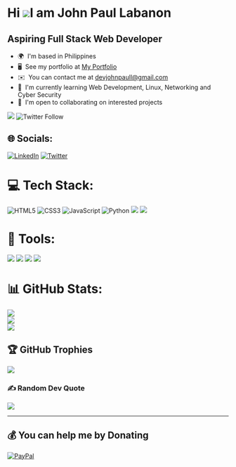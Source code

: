 Hi ![](https://user-images.githubusercontent.com/18350557/176309783-0785949b-9127-417c-8b55-ab5a4333674e.gif)I am John Paul Labanon
=========================================================================================================================================

Aspiring Full Stack Web Developer
--------------------

* 🌍  I'm based in Philippines
* 🖥️  See my portfolio at [My Portfolio](http://devjohnpaul.github.io/)
* ✉️  You can contact me at [devjohnpaull@gmail.com](mailto:johnpaullabano29@gmail.com)
* 🧠  I'm currently learning Web Development, Linux, Networking and Cyber Security
* 🤝  I'm open to collaborating on interested projects


<a href="https://www.github.com/devjohnpaul" target="_blank" rel="noreferrer"><img
src="https://img.shields.io/github/followers/devjohnpaul?logo=github&style=for-the-badge&color=0891b2&labelColor=1c1917" /></a>
![Twitter Follow](https://img.shields.io/twitter/follow/dev_johnpaul?color=blue&logo=twitter&logoColor=twitter&style=for-the-badge)
## 🌐 Socials:
[![LinkedIn](https://img.shields.io/badge/LinkedIn-%230077B5.svg?logo=linkedin&logoColor=white)](https://linkedin.com/in/https://www.linkedin.com/in/john-paul-labanon-67778a175) [![Twitter](https://img.shields.io/badge/Twitter-%231DA1F2.svg?logo=Twitter&logoColor=white)](https://twitter.com/https://twitter.com/j0hnp4ul0x01?t=823UlLeLCiblpVuiAvEnAA&s=09) 
# 💻 Tech Stack:
![HTML5](https://img.shields.io/badge/html5-%23E34F26.svg?style=for-the-badge&logo=html5&logoColor=white) ![CSS3](https://img.shields.io/badge/css3-%231572B6.svg?style=for-the-badge&logo=css3&logoColor=white) ![JavaScript](https://img.shields.io/badge/javascript-%23323330.svg?style=for-the-badge&logo=javascript&logoColor=%23F7DF1E) 
![Python](https://img.shields.io/badge/python-3670A0?style=for-the-badge&logo=python&logoColor=ffdd54) ![](https://img.shields.io/badge/C%23-239120?style=for-the-badge&logo=c-sharp&logoColor=white)
![](https://img.shields.io/badge/.NET-5C2D91?style=for-the-badge&logo=.net&logoColor=white)

# :wrench: Tools:
![](https://img.shields.io/badge/Linux-FCC624?style=for-the-badge&logo=linux&logoColor=black)
![](https://img.shields.io/badge/Windows-0078D6?style=for-the-badge&logo=windows&logoColor=white)
![](https://img.shields.io/badge/Figma-F24E1E?style=for-the-badge&logo=figma&logoColor=white)
![](https://img.shields.io/badge/GitHub-100000?style=for-the-badge&logo=github&logoColor=white)

# 📊 GitHub Stats:
![](https://github-readme-stats.vercel.app/api?username=devjohnpaul&theme=react&hide_border=false&include_all_commits=true&count_private=true)<br/>
![](https://github-readme-streak-stats.herokuapp.com/?user=devjohnpaul&theme=react&hide_border=false)<br/>
![](https://github-readme-stats.vercel.app/api/top-langs/?username=devjohnpaul&theme=react&hide_border=false&include_all_commits=true&count_private=true&layout=compact)

## 🏆 GitHub Trophies
![](https://github-profile-trophy.vercel.app/?username=devjohnpaul&theme=onestar&no-frame=false&no-bg=true&margin-w=4)

### ✍️ Random Dev Quote
![](https://quotes-github-readme.vercel.app/api?type=vetical&theme=radical)

---

  ## 💰 You can help me by Donating
  [![PayPal](https://img.shields.io/badge/PayPal-00457C?style=for-the-badge&logo=paypal&logoColor=white)](https://paypal.me/https://www.paypal.me/JohnPaulLabanon)
